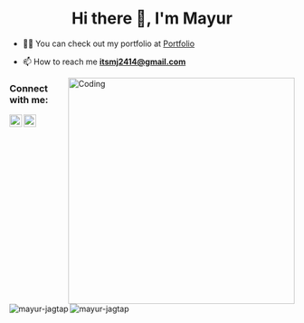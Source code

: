 <h1 align="center">Hi there 👋, I'm Mayur</h1>

- 👨‍💻 You can check out my portfolio at [Portfolio](https://mayur-jagtap.github.io/)

- 📫 How to reach me **itsmj2414@gmail.com**

<img align="right" alt="Coding" width="400" src="https://cdn.dribbble.com/users/1523313/screenshots/13644062/media/26f54111a547f0310118dc9004f99d8b.gif">

 ### Connect with me:

 [<img align="left" alt="codeSTACKr | LinkedIn" width="22px" src="https://cdn.jsdelivr.net/npm/simple-icons@v3/icons/linkedin.svg" />][linkedin]
 [<img align="left" alt="codeSTACKr | Instagram" width="22px" src="https://cdn.jsdelivr.net/npm/simple-icons@v3/icons/instagram.svg" />][instagram]

  [instagram]: https://www.instagram.com/mayur_j.45/
  [linkedin]: https://www.linkedin.com/in/mayur-jagtap/
<br/>
<p><img align="left" src="https://github-readme-stats.vercel.app/api/top-langs?username=mayur-jagtap&show_icons=true&locale=en&layout=compact" alt="mayur-jagtap" /></p>

<p>&nbsp;<img align="center" src="https://github-readme-stats.vercel.app/api?username=mayur-jagtap&show_icons=true&locale=en" alt="mayur-jagtap" /></p>

